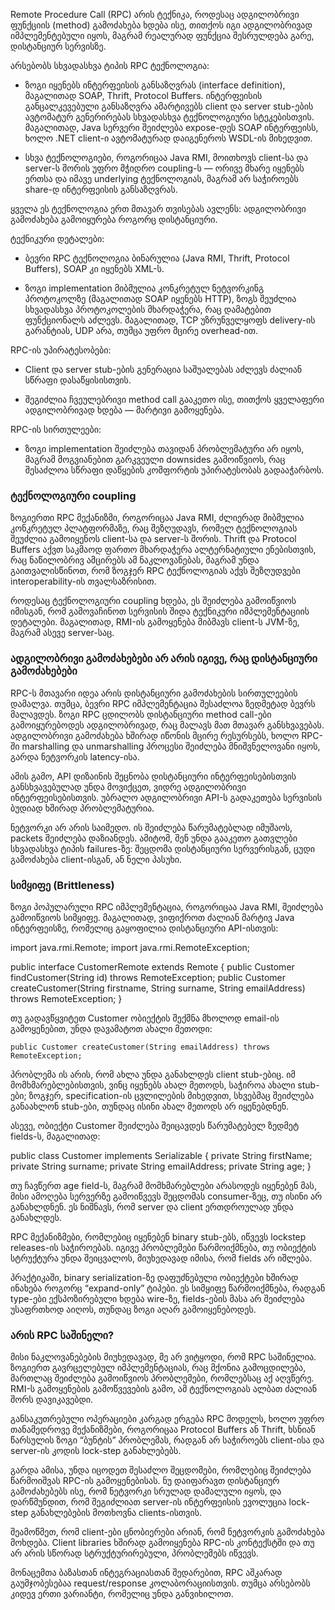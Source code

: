 Remote Procedure Call (RPC) არის ტექნიკა, როდესაც ადგილობრივი ფუნქციის (method) გამოძახება ხდება ისე, თითქოს იგი ადგილობრივად იმპლემენტებული იყოს, მაგრამ რეალურად ფუნქცია შესრულდება გარე, დისტანციურ სერვისზე.

არსებობს სხვადასხვა ტიპის RPC ტექნოლოგია:

- ზოგი იყენებს ინტერფეისის განსაზღვრას (interface definition), მაგალითად SOAP, Thrift, Protocol Buffers. ინტერფეისის განცალკევებული განსაზღვრა ამარტივებს client და server stub-ების ავტომატურ გენერირებას სხვადასხვა ტექნოლოგიური სტეკებისთვის. მაგალითად, Java სერვერი შეიძლება expose-დეს SOAP ინტერფეისს, ხოლო .NET client-ი ავტომატურად დაიგენეროს WSDL-ის მიხედვით.
    
- სხვა ტექნოლოგიები, როგორიცაა Java RMI, მოითხოვს client-სა და server-ს შორის უფრო მჭიდრო coupling-ს — ორივე მხარე იყენებს ერთსა და იმავე underlying ტექნოლოგიას, მაგრამ არ საჭიროებს share-დ ინტერფეისის განსაზღვრას.
    

ყველა ეს ტექნოლოგია ერთ მთავარ თვისებას ავლენს: ადგილობრივი გამოძახება გამოიყურება როგორც დისტანციური.

ტექნიკური დეტალები:

- ბევრი RPC ტექნოლოგია ბინარულია (Java RMI, Thrift, Protocol Buffers), SOAP კი იყენებს XML-ს.
    
- ზოგი implementation მიბმულია კონკრეტულ ნეტვორკინგ პროტოკოლზე (მაგალითად SOAP იყენებს HTTP), ზოგს შეუძლია სხვადასხვა პროტოკოლების მხარდაჭერა, რაც დამატებით ფუნქციონალს აძლევს. მაგალითად, TCP უზრუნველყოფს delivery-ის გარანტიას, UDP არა, თუმცა უფრო მცირე overhead-ით.
    

RPC-ის უპირატესობები:

- Client და server stub-ების გენერაცია საშუალებას აძლევს ძალიან სწრაფი დასაწყისისთვის.
    
- შეგიძლია ჩვეულებრივი method call გააკეთო ისე, თითქოს ყველაფერი ადგილობრივად ხდება — მარტივი გამოყენება.
    

RPC-ის სირთულეები:

- ზოგი implementation შეიძლება თავიდან პრობლემატური არ იყოს, მაგრამ მოგვიანებით გარკვეული downsides გამოიწვიოს, რაც შესაძლოა სწრაფი დაწყების კომფორტის უპირატესობას გადააჭარბოს.


### ტექნოლოგიური coupling


ზოგიერთი RPC მექანიზმი, როგორიცაა Java RMI, ძლიერად მიბმულია კონკრეტულ პლატფორმაზე, რაც შეზღუდავს, რომელ ტექნოლოგიას შეუძლია გამოიყენოს client-სა და server-ს შორის. Thrift და Protocol Buffers აქვთ საკმაოდ ფართო მხარდაჭერა ალტერნატიული ენებისთვის, რაც ნაწილობრივ ამცირებს ამ ნაკლოვანებას, მაგრამ უნდა გაითვალისწინოთ, რომ ზოგჯერ RPC ტექნოლოგიას აქვს შეზღუდვები interoperability-ის თვალსაზრისით.

როდესაც ტექნოლოგიური coupling ხდება, ეს შეიძლება გამოიწვიოს იმისგან, რომ გამოვაჩინოთ სერვისის შიდა ტექნიკური იმპლემენტაციის დეტალები. მაგალითად, RMI-ის გამოყენება მიბმავს client-ს JVM-ზე, მაგრამ ასევე server-საც.


### ადგილობრივი გამოძახებები არ არის იგივე, რაც დისტანციური გამოძახებები

RPC-ს მთავარი იდეა არის დისტანციური გამოძახების სირთულეების დამალვა. თუმცა, ბევრი RPC იმპლემენტაცია შესაძლოა ზედმეტად ბევრს მალავდეს. ზოგი RPC ცდილობს დისტანციური method call-ები გამოიყურებოდეს ადგილობრივად, რაც მალავს მათ მთავარ განსხვავებას. ადგილობრივი გამოძახება ხშირად იწონის მცირე რესურსებს, ხოლო RPC-ში marshalling და unmarshalling პროცესი შეიძლება მნიშვნელოვანი იყოს, გარდა ნეტვორკის latency-ისა.

ამის გამო, API დიზაინის შეცნობა დისტანციური ინტერფეისებისთვის განსხვავებულად უნდა მოვიქცეთ, ვიდრე ადგილობრივი ინტერფეისებისთვის. უბრალო ადგილობრივი API-ს გადაკეთება სერვისის ბუდიად ხშირად პრობლემატურია.

ნეტვორკი არ არის საიმედო. ის შეიძლება წარუმატებლად იმუშაოს, packets შეიძლება დაზიანდეს. ამიტომ, შენ უნდა გააკეთო გათვლები სხვადასხვა ტიპის failures-ზე: შეცდომა დისტანციური სერვერისგან, ცუდი გამოძახება client-ისგან, ან ნელი პასუხი.

### სიმყიფე (Brittleness)

ზოგი პოპულარული RPC იმპლემენტაცია, როგორიცაა Java RMI, შეიძლება გამოიწვიოს სიმყიფე. მაგალითად, ვიფიქროთ ძალიან მარტივ Java ინტერფეისზე, რომელიც გაყოფილია დისტანციური API-ისთვის:

import java.rmi.Remote;
import java.rmi.RemoteException;

public interface CustomerRemote extends Remote {
    public Customer findCustomer(String id) throws RemoteException;
    public Customer createCustomer(String firstname, String surname, String emailAddress) 
        throws RemoteException;
}

თუ გადავწყვიტეთ Customer ობიექტის შექმნა მხოლოდ email-ის გამოყენებით, უნდა დავამატოთ ახალი მეთოდი:

	public Customer createCustomer(String emailAddress) throws RemoteException;


პრობლემა ის არის, რომ ახლა უნდა განახლდეს client stub-ებიც. იმ მომხმარებლებისთვის, ვინც იყენებს ახალ მეთოდს, საჭიროა ახალი stub-ები; ზოგჯერ, specification-ის ცვლილების მიხედვით, სხვებმაც შეიძლება განაახლონ stub-ები, თუნდაც ისინი ახალ მეთოდს არ იყენებდნენ.

ასევე, ობიექტი Customer შეიძლება შეიცავდეს წარუმატებელ ზედმეტ fields-ს, მაგალითად:

public class Customer implements Serializable {
    private String firstName;
    private String surname;
    private String emailAddress;
    private String age;
}

თუ ჩავწერთ age field-ს, მაგრამ მომხმარებლები არასოდეს იყენებენ მას, მისი ამოღება სერვერზე გამოიწვევს შეცდომას consumer-ზეც, თუ ისინი არ განახლდნენ. ეს ნიშნავს, რომ server და client ერთდროულად უნდა განახლდეს.

RPC მექანიზმები, რომლებიც იყენებენ binary stub-ებს, იწვევს lockstep releases-ის საჭიროებას. იგივე პრობლემები წარმოიქმნება, თუ ობიექტის სტრუქტურა უნდა შეიცვალოს, მიუხედავად იმისა, რომ fields არ იშლება.

პრაქტიკაში, binary serialization-ზე დაფუძნებული ობიექტები ხშირად ინახება როგორც “expand-only” ტიპები. ეს სიმყიფე წარმოიქმნება, რადგან type-ები ექსპოზირებული ხდება wire-ზე, fields-ების მასა არ შეიძლება უსაფრთხოდ აიღოს, თუნდაც ზოგი აღარ გამოიყენებოდეს.

### არის RPC საშინელი?

მისი ნაკლოვანებების მიუხედავად, მე არ ვიტყოდი, რომ RPC საშინელია. ზოგიერთ გავრცელებულ იმპლემენტაციას, რაც მქონია გამოცდილება, მართლაც შეიძლება გამოიწვიოს პრობლემები, რომლებსაც აქ აღვწერე. RMI-ს გამოყენების გამოწვევების გამო, ამ ტექნოლოგიას ალბათ ძალიან შორს დავიკავებდი.

განსაკუთრებული ოპერაციები კარგად ერგება RPC მოდელს, ხოლო უფრო თანამედროვე მექანიზმები, როგორიცაა Protocol Buffers ან Thrift, ხსნიან წარსულის ზოგი “ბუნტის” პრობლემას, რადგან არ საჭიროებს client-ისა და server-ის კოდის lock-step განახლებებს.

გარდა ამისა, უნდა იცოდეთ შესაძლო შეცდომები, რომლებიც შეიძლება წარმოიშვას RPC-ის გამოყენებისას. ნუ დაიფარავთ დისტანციურ გამოძახებებს ისე, რომ ნეტვორკი სრულად დამალული იყოს, და დარწმუნდით, რომ შეგიძლიათ server-ის ინტერფეისის ევოლუცია lock-step განახლებების მოთხოვნა clients-ისთვის.

შეამოწმეთ, რომ client-ები ცნობიერები არიან, რომ ნეტვორკის გამოძახება მოხდება. Client libraries ხშირად გამოიყენება RPC-ის კონტექსტში და თუ არ არის სწორად სტრუქტურირებული, პრობლემებს იწვევს.

მონაცემთა ბაზასთან ინტეგრაციასთან შედარებით, RPC აშკარად გაუმჯობესებაა request/response კოლაბორაციისთვის. თუმცა არსებობს კიდევ ერთი ვარიანტი, რომელიც უნდა განვიხილოთ.